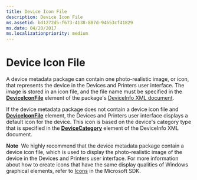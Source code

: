 ```yaml
---
title: Device Icon File
description: Device Icon File
ms.assetid: bd1272d5-f673-4138-887d-94653cf41829
ms.date: 04/20/2017
ms.localizationpriority: medium
---
```


# Device Icon File


A device metadata package can contain one photo-realistic image, or icon, that represents the device in the Devices and Printers user interface. The image is stored in an icon file, and the file name must be specified in the [**DeviceIconFile**](https://docs.microsoft.com/previous-versions/windows/hardware/metadata/ff541123(v=vs.85)) element of the package's [DeviceInfo XML document](deviceinfo-xml-document.md).

If the device metadata package does not contain a device icon file and [**DeviceIconFile**](https://docs.microsoft.com/previous-versions/windows/hardware/metadata/ff541123(v=vs.85)) element, the Devices and Printers user interface displays a default icon for the device. This icon is based on the device's category type that is specified in the [**DeviceCategory**](https://docs.microsoft.com/previous-versions/windows/hardware/metadata/ff541101(v=vs.85)) element of the DeviceInfo XML document.

**Note**  We highly recommend that the device metadata package contain a device icon file, which is used to display the photo-realistic image of the device in the Devices and Printers user interface. For more information about how to create icons that have the same display qualities of Windows graphical elements, refer to [Icons](https://docs.microsoft.com/visualstudio/extensibility/ux-guidelines/images-and-icons-for-visual-studio?view=vs-2017) in the Microsoft SDK.

 

 

 





